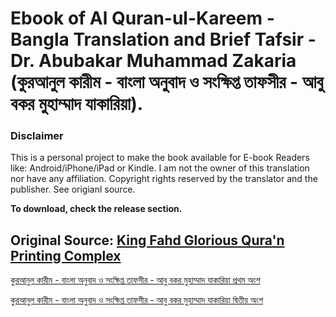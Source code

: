 # Ebook of Al Quran-ul-Kareem - Bangla Translation and Brief Tafsir - Dr. Abubakar Muhammad Zakaria (কুরআনুল কারীম - বাংলা অনুবাদ ও সংক্ষিপ্ত তাফসীর - আবু বকর মুহাম্মাদ যাকারিয়া).

### Disclaimer
This is a personal project to make the book available for E-book Readers like: Android/iPhone/iPad or Kindle. I am not the owner of this translation nor have any affiliation. Copyright rights reserved by the translator and the publisher. See origianl source.

**To download, check the release section.**

## Original Source: [King Fahd Glorious Qura'n Printing Complex](https://qurancomplex.gov.sa) 

[কুরআনুল কারীম - বাংলা অনুবাদ ও সংক্ষিপ্ত তাফসীর - আবু বকর মুহাম্মাদ যাকারিয়া প্রথম অংশ](https://qurancomplex.gov.sa/en/kfgqpc-quran-translate-bengali-1/)

[কুরআনুল কারীম - বাংলা অনুবাদ ও সংক্ষিপ্ত তাফসীর - আবু বকর মুহাম্মাদ যাকারিয়া দ্বিতীয় অংশ](https://qurancomplex.gov.sa/en/kfgqpc-quran-translate-bengali-2/)
